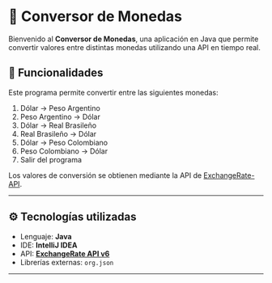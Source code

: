 # 💱 Conversor de Monedas

Bienvenido al **Conversor de Monedas**, una aplicación en Java que permite convertir valores entre distintas monedas utilizando una API en tiempo real.

## 📌 Funcionalidades

Este programa permite convertir entre las siguientes monedas:

1. Dólar → Peso Argentino  
2. Peso Argentino → Dólar  
3. Dólar → Real Brasileño  
4. Real Brasileño → Dólar  
5. Dólar → Peso Colombiano  
6. Peso Colombiano → Dólar  
7. Salir del programa

Los valores de conversión se obtienen mediante la API de [ExchangeRate-API](https://www.exchangerate-api.com/).

---

## ⚙️ Tecnologías utilizadas

- Lenguaje: **Java**
- IDE: **IntelliJ IDEA**
- API: **[ExchangeRate API v6](https://www.exchangerate-api.com/)**
- Librerías externas: `org.json`

---
